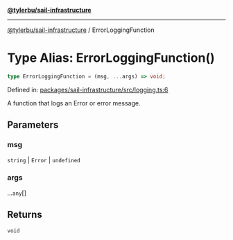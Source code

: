 [**@tylerbu/sail-infrastructure**](../README.md)

***

[@tylerbu/sail-infrastructure](../README.md) / ErrorLoggingFunction

# Type Alias: ErrorLoggingFunction()

```ts
type ErrorLoggingFunction = (msg, ...args) => void;
```

Defined in: [packages/sail-infrastructure/src/logging.ts:6](https://github.com/microsoft/FluidFramework/blob/main/packages/sail-infrastructure/src/logging.ts#L6)

A function that logs an Error or error message.

## Parameters

### msg

`string` | `Error` | `undefined`

### args

...`any`[]

## Returns

`void`
